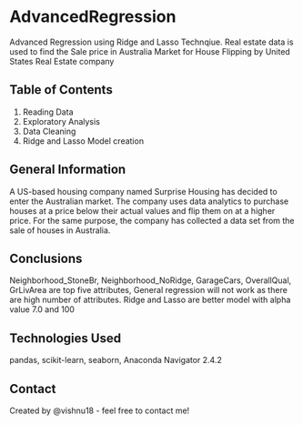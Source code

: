 # AdvancedRegression
Advanced Regression using Ridge and Lasso Technqiue. Real estate data is used to find the Sale price in Australia Market for House Flipping by United States Real Estate company

## Table of Contents
1. Reading Data
2. Exploratory Analysis
3. Data Cleaning
4. Ridge and Lasso Model creation

## General Information
A US-based housing company named Surprise Housing has decided to enter the Australian market. The company uses data analytics to purchase houses at a price below their actual values and flip them on at a higher price. For the same purpose, the company has collected a data set from the sale of houses in Australia.

## Conclusions
Neighborhood_StoneBr, Neighborhood_NoRidge, GarageCars, OverallQual, GrLivArea are top five attributes, General regression will not work as there are high number of attributes. Ridge and Lasso are better model with alpha value 7.0 and 100

## Technologies Used
pandas, scikit-learn, seaborn, Anaconda Navigator 2.4.2
## Contact
Created by @vishnu18 - feel free to contact me!

